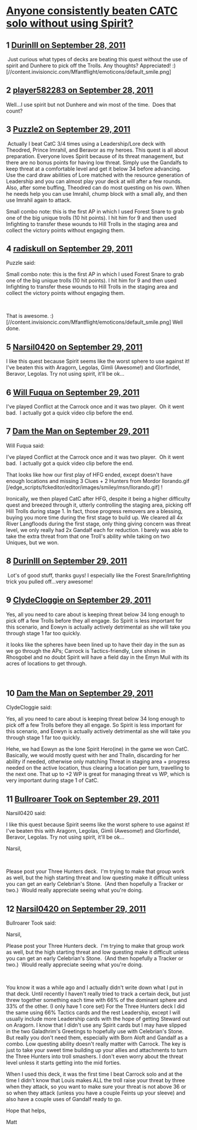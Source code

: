 # [Anyone consistently beaten CATC solo without using Spirit?](https://community.fantasyflightgames.com/topic/53878-anyone-consistently-beaten-catc-solo-without-using-spirit/)

## 1 [DurinIII on September 28, 2011](https://community.fantasyflightgames.com/topic/53878-anyone-consistently-beaten-catc-solo-without-using-spirit/?do=findComment&comment=534370)

 Just curious what types of decks are beating this quest without the use of spirit and Dunhere to pick off the Trolls. Any thoughts? Appreciated! :) [//content.invisioncic.com/Mfantflight/emoticons/default_smile.png]

## 2 [player582283 on September 28, 2011](https://community.fantasyflightgames.com/topic/53878-anyone-consistently-beaten-catc-solo-without-using-spirit/?do=findComment&comment=534395)

Well...I use spirit but not Dunhere and win most of the time.  Does that count?

## 3 [Puzzle2 on September 29, 2011](https://community.fantasyflightgames.com/topic/53878-anyone-consistently-beaten-catc-solo-without-using-spirit/?do=findComment&comment=534402)

 Actually I beat CatC 3/4 times using a Leadership/Lore deck with Theodred, Prince Imrahil, and Beravor as my heroes. This quest is all about preparation. Everyone loves Spirit because of its threat management, but there are no bonus points for having low threat. Simply use the Gandalfs to keep threat at a comfortable level and get it below 34 before advancing. Use the card draw abilities of Lore matched with the resource generation of Leadership and you can almost play your deck at will after a few rounds. Also, after some buffing, Theodred can do most questing on his own. When he needs help you can use Imrahil, chump block with a small ally, and then use Imrahil again to attack.

Small combo note: this is the first AP in which I used Forest Snare to grab one of the big unique trolls (10 hit points). I hit him for 9 and then used Infighting to transfer these wounds to Hill Trolls in the staging area and collect the victory points without engaging them.

## 4 [radiskull on September 29, 2011](https://community.fantasyflightgames.com/topic/53878-anyone-consistently-beaten-catc-solo-without-using-spirit/?do=findComment&comment=534404)

Puzzle said:

Small combo note: this is the first AP in which I used Forest Snare to grab one of the big unique trolls (10 hit points). I hit him for 9 and then used Infighting to transfer these wounds to Hill Trolls in the staging area and collect the victory points without engaging them.



 

That is awesome. :) [//content.invisioncic.com/Mfantflight/emoticons/default_smile.png] Well done.

## 5 [Narsil0420 on September 29, 2011](https://community.fantasyflightgames.com/topic/53878-anyone-consistently-beaten-catc-solo-without-using-spirit/?do=findComment&comment=534433)

I like this quest because Spirit seems like the worst sphere to use against it! I've beaten this with Aragorn, Legolas, Gimli (Awesome!) and Glorfindel, Beravor, Legolas. Try not using spirit, it'll be ok...

## 6 [Will Fuqua on September 29, 2011](https://community.fantasyflightgames.com/topic/53878-anyone-consistently-beaten-catc-solo-without-using-spirit/?do=findComment&comment=534478)

I've played Conflict at the Carrock once and it was two player.  Oh it went bad.  I actually got a quick video clip before the end. 



## 7 [Dam the Man on September 29, 2011](https://community.fantasyflightgames.com/topic/53878-anyone-consistently-beaten-catc-solo-without-using-spirit/?do=findComment&comment=534484)

Will Fuqua said:

I've played Conflict at the Carrock once and it was two player.  Oh it went bad.  I actually got a quick video clip before the end. 





That looks like how our first play of HFG ended, except doesn't have enough locations and missing 3 Clues + 2 Hunters from Mordor llorando.gif [/edge_scripts/fckeditor/editor/images/smiley/msn/llorando.gif] !

Ironically, we then played CatC after HFG, despite it being a higher difficulty quest and breezed through it, utterly controlling the staging area, picking off Hill Trolls during stage 1. In fact, those progress removers are a blessing, buying you more time during the first stage to build up. We cleared all 4x River Langfloods during the first stage, only thing giving concern was threat level, we only really had 2x Gandalf each for reduction. I barely was able to take the extra threat from that one Troll's ability while taking on two Uniques, but we won.

## 8 [DurinIII on September 29, 2011](https://community.fantasyflightgames.com/topic/53878-anyone-consistently-beaten-catc-solo-without-using-spirit/?do=findComment&comment=534493)

 Lot's of good stuff, thanks guys! I especially like the Forest Snare/Infighting trick you pulled off...very awesome!

## 9 [ClydeCloggie on September 29, 2011](https://community.fantasyflightgames.com/topic/53878-anyone-consistently-beaten-catc-solo-without-using-spirit/?do=findComment&comment=534520)

Yes, all you need to care about is keeping threat below 34 long enough to pick off a few Trolls before they all engage. So Spirit is less important for this scenario, and Eowyn is actually actively detrimental as she will take you through stage 1 far too quickly.

it looks like the spheres have been lined up to have their day in the sun as we go through the APs; Carrock is Tactics-friendly, Lore shines in Rhosgobel and no doubt Spirit will have a field day in the Emyn Muil with its acres of locations to get through.

 

## 10 [Dam the Man on September 29, 2011](https://community.fantasyflightgames.com/topic/53878-anyone-consistently-beaten-catc-solo-without-using-spirit/?do=findComment&comment=534524)

ClydeCloggie said:

Yes, all you need to care about is keeping threat below 34 long enough to pick off a few Trolls before they all engage. So Spirit is less important for this scenario, and Eowyn is actually actively detrimental as she will take you through stage 1 far too quickly.



Hehe, we had Eowyn as the lone Spirit Hero(ine) in the game we won CatC. Basically, we would mostly quest with her and Thalin, discarding for her ability if needed, otherwise only matching Threat in staging area + progress needed on the active location, thus clearing a location per turn, travelling to the next one. That up to +2 WP is great for managing threat vs WP, which is very important during stage 1 of CatC.

## 11 [Bullroarer Took on September 29, 2011](https://community.fantasyflightgames.com/topic/53878-anyone-consistently-beaten-catc-solo-without-using-spirit/?do=findComment&comment=534589)

Narsil0420 said:

I like this quest because Spirit seems like the worst sphere to use against it! I've beaten this with Aragorn, Legolas, Gimli (Awesome!) and Glorfindel, Beravor, Legolas. Try not using spirit, it'll be ok...



Narsil,

 

Please post your Three Hunters deck.  I'm trying to make that group work as well, but the high starting threat and low questing make it difficult unless you can get an early Celebrian's Stone.  (And then hopefully a Tracker or two.)  Would really appreciate seeing what you're doing.

## 12 [Narsil0420 on September 29, 2011](https://community.fantasyflightgames.com/topic/53878-anyone-consistently-beaten-catc-solo-without-using-spirit/?do=findComment&comment=534771)

Bullroarer Took said:

Narsil, 

Please post your Three Hunters deck.  I'm trying to make that group work as well, but the high starting threat and low questing make it difficult unless you can get an early Celebrian's Stone.  (And then hopefully a Tracker or two.)  Would really appreciate seeing what you're doing.



 

You know it was a while ago and I actually didn't write down what I put in that deck. Until recently I haven't really tried to track a certain deck, but just threw together something each time with 66% of the dominant sphere and 33% of the other. (I only have 1 core set) For the Three Hunters deck I did the same using 66% Tactics cards and the rest Leadership, except I will usually include more Leadership cards with the hope of getting Steward out on Aragorn. I know that I didn't use any Spirit cards but I may have slipped in the two Galadhrim's Greetings to hopefully use with Celebrian's Stone. But really you don't need them, especially with Born Aloft and Gandalf as a combo. Low questing ability doesn't really matter with Carrock. The key is just to take your sweet time building up your allies and attachments to turn the Three Hunters into troll smashers. I don't even worry about the threat level unless it starts getting into the mid forties.

When I used this deck, it was the first time I beat Carrock solo and at the time I didn't know that Louis makes ALL the troll raise your threat by three when they attack, so you want to make sure your threat is not above 36 or so when they attack (unless you have a couple Feints up your sleeve) and also have a couple uses of Gandalf ready to go.

Hope that helps,

Matt

